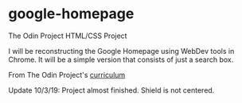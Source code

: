 # google-homepage
The Odin Project HTML/CSS Project

I will be reconstructing the Google Homepage using WebDev tools in Chrome. It will be a simple version that consists of just a search box.

From The Odin Project's [curriculum](http://www.theodinproject.com/courses/web-development-101/lessons/html-css)

Update 10/3/19:
Project almost finished. Shield is not centered.